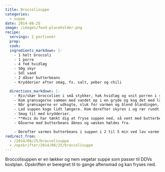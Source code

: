 ```yaml
---
title: Broccolisuppe
categories:
  - suppe
date: 2014-08-25
image: /images/food-placeholder.png
recipe:
  servings: 2 portioner
  prep:
  cook:
  ingredients_markdown: |-
    - 1 helt broccoli
    - 1 porre
    - 4 fed hvidløg
    - 50g skyr
    - 5dl vand
    - 2 dåser butterbeans
    - Krydderier efter smag, fx. salt, peber og chili

  directions_markdown: |-
    - Riv/skær broccolien i små stykker, hak hvidløg og snit porren i små stykker.
    - Kom grønsagerne sammen med vandet op i en gryde og kog det med låg på.
    - Når grønsagerne er udkogte, sluk for varmen og blend blandingen, så fint som muligt. ***Pas på det sprøjter nemt.***
    - Lad suppen koge lidt længere. Kom derefter skyren i og rør rundt. Det skulle meget gerne få en flot lysegrøn farve.
    - Smag til med krydderier.
    - **Hvis du har tænkt dig at fryse suppen ned, så vent med butterbeans til du skal spise retten.**
    - Dåserne med butterbeans åbnes og væsken hældes fra.

    - Derefter varmes butterbeans i suppen i 2 til 5 min ved lav varme.
redirect_from:
  - /2014/08/25/broccolisuppe
  - /opskrifter/2014/08/25/broccolisuppe
---
```


Broccolisuppen er en lækker og nem vegetar suppe som passer til DDVs kostplan.
Opskriften er beregnet til to gange aftensmad og kan fryses ned.
